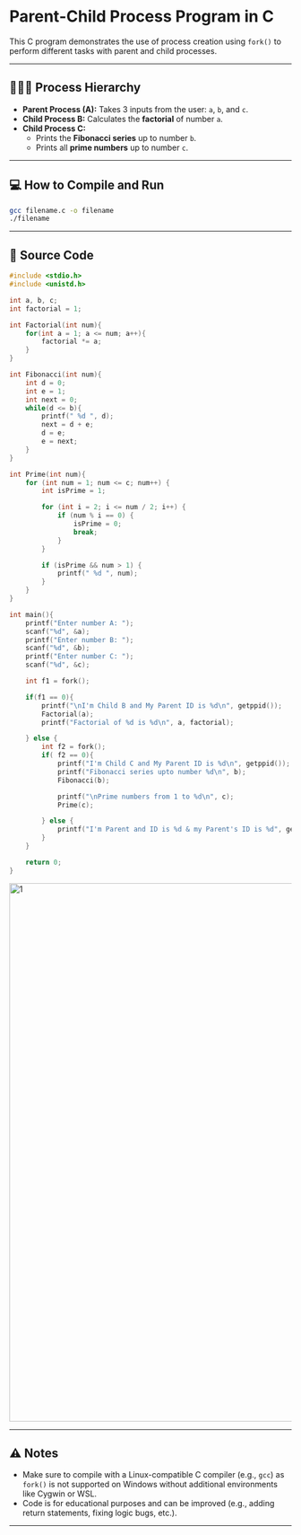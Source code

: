 
# Parent-Child Process Program in C

This C program demonstrates the use of process creation using `fork()` to perform different tasks with parent and child processes.

---

## 👨‍👩‍👧 Process Hierarchy

- **Parent Process (A):** Takes 3 inputs from the user: `a`, `b`, and `c`.
- **Child Process B:** Calculates the **factorial** of number `a`.
- **Child Process C:** 
  - Prints the **Fibonacci series** up to number `b`.
  - Prints all **prime numbers** up to number `c`.

---

## 💻 How to Compile and Run

```bash
gcc filename.c -o filename
./filename
```

---

## 📄 Source Code

```c
#include <stdio.h>
#include <unistd.h>

int a, b, c;
int factorial = 1;

int Factorial(int num){
    for(int a = 1; a <= num; a++){
        factorial *= a;
    }
}

int Fibonacci(int num){
    int d = 0;
    int e = 1;
    int next = 0;
    while(d <= b){
        printf(" %d ", d);
        next = d + e;
        d = e;
        e = next;
    }
}

int Prime(int num){
    for (int num = 1; num <= c; num++) {
        int isPrime = 1; 

        for (int i = 2; i <= num / 2; i++) {
            if (num % i == 0) {
                isPrime = 0; 
                break;
            }
        }

        if (isPrime && num > 1) {
            printf(" %d ", num);
        }
    }
}

int main(){
    printf("Enter number A: ");
    scanf("%d", &a);
    printf("Enter number B: ");
    scanf("%d", &b);
    printf("Enter number C: ");
    scanf("%d", &c);

    int f1 = fork();

    if(f1 == 0){
        printf("\nI'm Child B and My Parent ID is %d\n", getppid());
        Factorial(a);
        printf("Factorial of %d is %d\n", a, factorial);

    } else {
        int f2 = fork();
        if( f2 == 0){
            printf("I'm Child C and My Parent ID is %d\n", getppid());
            printf("Fibonacci series upto number %d\n", b);
            Fibonacci(b);

            printf("\nPrime numbers from 1 to %d\n", c);
            Prime(c);

        } else {
            printf("I'm Parent and ID is %d & my Parent's ID is %d", getpid(), getppid());
        }
    }

    return 0;
}
```
<img width="959" alt="1" src="https://github.com/user-attachments/assets/d57babd5-5a0f-4b7a-ac1e-376ca7935691" />

---

## ⚠️ Notes

- Make sure to compile with a Linux-compatible C compiler (e.g., `gcc`) as `fork()` is not supported on Windows without additional environments like Cygwin or WSL.
- Code is for educational purposes and can be improved (e.g., adding return statements, fixing logic bugs, etc.).

---
